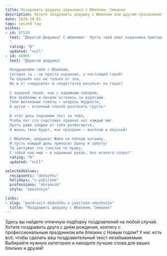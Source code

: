 ```yaml
---
title: Поздравить дедушку охранника с Юбилеем. Смешное
description: Хотите поздравить дедушку с Юбилеем или другим праздником? Наш ИИ создаст незабываемое поздравление, а вы обязательно выделитесь среди других.  
date: 2024-10-01
tags: second tag
wishes:
- id: 87520
  text: "Дорогой Дедушка! С юбилеем!  Пусть твой опыт охранника пригодится тебе только для того, чтобы охранять себя от лишних забот и печалей, а все остальные пусть сами боятся твоей строгости — но только в шутку, конечно!  Желаем тебе крепкого здоровья, чтобы ты мог долго-долго наслаждаться заслуженным отдыхом и  ловко обходить все \"подвохи\" возраста!  Будь здоров, бодр и всегда начеку – но только за вкусняшками на праздничном столе!
  "
  rating: "0"
  updated: "null"
- id: 44905
  text: "Дорогой дедушка!
  
  Поздравляем тебя с Юбилеем,
  Сегодня ты — не просто охранник, а настоящий герой!
  Ты охранял нас не только от зла,
  Но и от «недосыпа» и «недостатка веселья» на годах!
  
  С охраной твоей, как с надежным забором,
  Все проблемы и печали остались за воротами.
  Твои жизненные советы — кладезь мудрости,
  А шутки — отличный способ разгонять грусть!
  
  В этот день поднимем тост за тебя,
  Чтобы лет сто счастливо охранял нас каждый миг.
  Пусть даже злодеи от тебя разбегаются,
  А жизнь твоя будет, как праздник — весёлой и вкусной!
  
  С Юбилеем, дедушка! Живи на полную катушку,
  И пусть каждый день приносит удачу и заботу!
  Ты заслужил это счастье по праву,
  С тобой наш мир — в надежных руках, без всякого спора!"
  rating: "0"
  updated: "null"

selectedValues:
  recipients: "dedushku"
  holidays: "s-yubileem"
  professions: "ohrannik"
  style: "smeshnoje"

links:
- slug: "pozdravit-dedushku-s-yubileem-smeshnoje"
  title: "Поздравить дедушку с Юбилеем. Смешное"
---
```


Здесь вы найдете отличную подборку поздравлений на любой случай.
Хотите поздравить друга с днём рождения, коллегу с профессиональным праздником или близких с Новым годом? У нас есть всё, чтобы сделать ваш поздравительный текст незабываемым. Выбирайте нужную категорию и находите лучшие слова для ваших близких и друзей!
